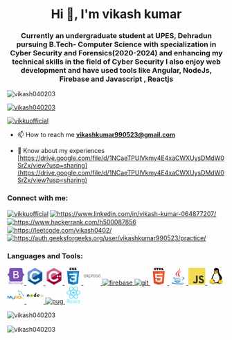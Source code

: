 <h1 align="center">Hi 👋, I'm vikash kumar</h1>
<h3 align="center">Currently an undergraduate student at UPES, Dehradun pursuing B.Tech- Computer Science with specialization in Cyber Security and Forensics(2020-2024) and enhancing my technical skills in the field of Cyber Security I also enjoy web development and have used tools like Angular, NodeJs, Firebase and Javascript , Reactjs</h3>

<p align="left"> <img src="https://komarev.com/ghpvc/?username=vikash040203&label=Profile%20views&color=0e75b6&style=flat" alt="vikash040203" /> </p>

<p align="left"> <a href="https://github.com/ryo-ma/github-profile-trophy"><img src="https://github-profile-trophy.vercel.app/?username=vikash040203" alt="vikash040203" /></a> </p>

<p align="left"> <a href="https://twitter.com/vikkuofficial" target="blank"><img src="https://img.shields.io/twitter/follow/vikkuofficial?logo=twitter&style=for-the-badge" alt="vikkuofficial" /></a> </p>

- 📫 How to reach me **vikashkumar990523@gmail.com**

- 📄 Know about my experiences [https://drive.google.com/file/d/1NCaeTPUlVkmy4E4xaCWXUysDMdW0SrZx/view?usp=sharing](https://drive.google.com/file/d/1NCaeTPUlVkmy4E4xaCWXUysDMdW0SrZx/view?usp=sharing)

<h3 align="left">Connect with me:</h3>
<p align="left">
<a href="https://twitter.com/vikkuofficial" target="blank"><img align="center" src="https://raw.githubusercontent.com/rahuldkjain/github-profile-readme-generator/master/src/images/icons/Social/twitter.svg" alt="vikkuofficial" height="30" width="40" /></a>
<a href="https://linkedin.com/in/https://www.linkedin.com/in/vikash-kumar-064877207/" target="blank"><img align="center" src="https://raw.githubusercontent.com/rahuldkjain/github-profile-readme-generator/master/src/images/icons/Social/linked-in-alt.svg" alt="https://www.linkedin.com/in/vikash-kumar-064877207/" height="30" width="40" /></a>
<a href="https://www.hackerrank.com/https://www.hackerrank.com/h500087856" target="blank"><img align="center" src="https://raw.githubusercontent.com/rahuldkjain/github-profile-readme-generator/master/src/images/icons/Social/hackerrank.svg" alt="https://www.hackerrank.com/h500087856" height="30" width="40" /></a>
<a href="https://www.leetcode.com/https://leetcode.com/vikash0402/" target="blank"><img align="center" src="https://raw.githubusercontent.com/rahuldkjain/github-profile-readme-generator/master/src/images/icons/Social/leet-code.svg" alt="https://leetcode.com/vikash0402/" height="30" width="40" /></a>
<a href="https://auth.geeksforgeeks.org/user/https://auth.geeksforgeeks.org/user/vikashkumar990523/practice/" target="blank"><img align="center" src="https://raw.githubusercontent.com/rahuldkjain/github-profile-readme-generator/master/src/images/icons/Social/geeks-for-geeks.svg" alt="https://auth.geeksforgeeks.org/user/vikashkumar990523/practice/" height="30" width="40" /></a>
</p>

<h3 align="left">Languages and Tools:</h3>
<p align="left"> <a href="https://getbootstrap.com" target="_blank" rel="noreferrer"> <img src="https://raw.githubusercontent.com/devicons/devicon/master/icons/bootstrap/bootstrap-plain-wordmark.svg" alt="bootstrap" width="40" height="40"/> </a> <a href="https://www.cprogramming.com/" target="_blank" rel="noreferrer"> <img src="https://raw.githubusercontent.com/devicons/devicon/master/icons/c/c-original.svg" alt="c" width="40" height="40"/> </a> <a href="https://www.w3schools.com/cpp/" target="_blank" rel="noreferrer"> <img src="https://raw.githubusercontent.com/devicons/devicon/master/icons/cplusplus/cplusplus-original.svg" alt="cplusplus" width="40" height="40"/> </a> <a href="https://www.w3schools.com/css/" target="_blank" rel="noreferrer"> <img src="https://raw.githubusercontent.com/devicons/devicon/master/icons/css3/css3-original-wordmark.svg" alt="css3" width="40" height="40"/> </a> <a href="https://expressjs.com" target="_blank" rel="noreferrer"> <img src="https://raw.githubusercontent.com/devicons/devicon/master/icons/express/express-original-wordmark.svg" alt="express" width="40" height="40"/> </a> <a href="https://firebase.google.com/" target="_blank" rel="noreferrer"> <img src="https://www.vectorlogo.zone/logos/firebase/firebase-icon.svg" alt="firebase" width="40" height="40"/> </a> <a href="https://git-scm.com/" target="_blank" rel="noreferrer"> <img src="https://www.vectorlogo.zone/logos/git-scm/git-scm-icon.svg" alt="git" width="40" height="40"/> </a> <a href="https://www.w3.org/html/" target="_blank" rel="noreferrer"> <img src="https://raw.githubusercontent.com/devicons/devicon/master/icons/html5/html5-original-wordmark.svg" alt="html5" width="40" height="40"/> </a> <a href="https://www.java.com" target="_blank" rel="noreferrer"> <img src="https://raw.githubusercontent.com/devicons/devicon/master/icons/java/java-original.svg" alt="java" width="40" height="40"/> </a> <a href="https://developer.mozilla.org/en-US/docs/Web/JavaScript" target="_blank" rel="noreferrer"> <img src="https://raw.githubusercontent.com/devicons/devicon/master/icons/javascript/javascript-original.svg" alt="javascript" width="40" height="40"/> </a> <a href="https://www.linux.org/" target="_blank" rel="noreferrer"> <img src="https://raw.githubusercontent.com/devicons/devicon/master/icons/linux/linux-original.svg" alt="linux" width="40" height="40"/> </a> <a href="https://www.mysql.com/" target="_blank" rel="noreferrer"> <img src="https://raw.githubusercontent.com/devicons/devicon/master/icons/mysql/mysql-original-wordmark.svg" alt="mysql" width="40" height="40"/> </a> <a href="https://nodejs.org" target="_blank" rel="noreferrer"> <img src="https://raw.githubusercontent.com/devicons/devicon/master/icons/nodejs/nodejs-original-wordmark.svg" alt="nodejs" width="40" height="40"/> </a> <a href="https://pugjs.org" target="_blank" rel="noreferrer"> <img src="https://cdn.worldvectorlogo.com/logos/pug.svg" alt="pug" width="40" height="40"/> </a> <a href="https://reactjs.org/" target="_blank" rel="noreferrer"> <img src="https://raw.githubusercontent.com/devicons/devicon/master/icons/react/react-original-wordmark.svg" alt="react" width="40" height="40"/> </a> </p>

<p><img align="center" src="https://github-readme-stats.vercel.app/api/top-langs?username=vikash040203&show_icons=true&locale=en&layout=compact" alt="vikash040203" /></p>

<p><img align="center" src="https://github-readme-streak-stats.herokuapp.com/?user=vikash040203&" alt="vikash040203" /></p>
